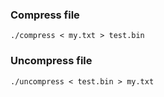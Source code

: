 ### Compress file
```shell
./compress < my.txt > test.bin
```
### Uncompress file
```shell
./uncompress < test.bin > my.txt
```
